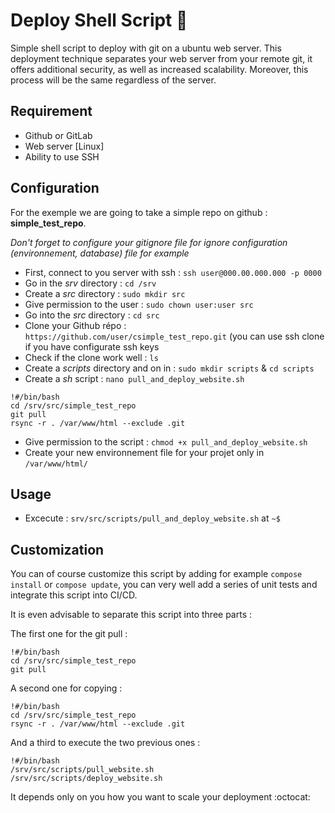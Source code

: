 # Deploy Shell Script  :rocket:
Simple shell script to deploy with git on a ubuntu web server.
This deployment technique separates your web server from your remote git, it offers additional security, as well as increased scalability. Moreover, this process will be the same regardless of the server.

## Requirement

* Github or GitLab
* Web server [Linux]
* Ability to use SSH

## Configuration

For the exemple we are going to take a simple repo on github : **simple_test_repo**.

*Don't forget to configure your gitignore file for ignore configuration (environnement, database) file for example*

* First, connect to you server with ssh : ```ssh user@000.00.000.000 -p 0000```
* Go in the *srv* directory : ```cd /srv```
* Create a *src* directory  : ```sudo mkdir src```
* Give permission to the user  : ```sudo chown user:user src```
* Go into the *src* directory : ```cd src```
* Clone your Github répo : ```https://github.com/user/csimple_test_repo.git``` (you can use ssh clone if you have configurate ssh keys
* Check if the clone work well : ```ls```
* Create a *scripts* directory and on in : ```sudo mkdir scripts``` & ```cd scripts```
* Create a *sh* script : ```nano pull_and_deploy_website.sh```

```shell
!#/bin/bash
cd /srv/src/simple_test_repo
git pull
rsync -r . /var/www/html --exclude .git
```

* Give permission to the script : ```chmod +x pull_and_deploy_website.sh```
* Create your new environnement file for your projet only in ```/var/www/html/```

## Usage

* Excecute : ```srv/src/scripts/pull_and_deploy_website.sh``` at ```~$```

## Customization

You can of course customize this script by adding for example ```compose install``` or ```compose update```, you can very well add a series of unit tests and integrate this script into CI/CD.

It is even advisable to separate this script into three parts : 

The first one for the git pull : 

```shell
!#/bin/bash
cd /srv/src/simple_test_repo
git pull
```

A second one for copying : 

```shell
!#/bin/bash
cd /srv/src/simple_test_repo
rsync -r . /var/www/html --exclude .git
```
And a third to execute the two previous ones : 

```shell
!#/bin/bash
/srv/src/scripts/pull_website.sh
/srv/src/scripts/deploy_website.sh

```

It depends only on you how you want to scale your deployment :octocat:


